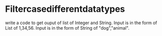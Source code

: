 # Filtercasedifferentdatatypes
write a code to get ouput of list of Integer and String.
Input is in the form of List of 1,34,56.
Input is in the form of String of "dog","animal".
